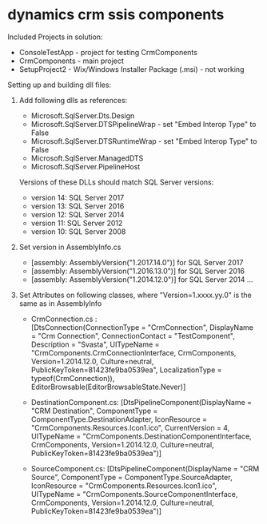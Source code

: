 # dynamics crm ssis components

Included Projects in solution:
- ConsoleTestApp - project for testing CrmComponents
- CrmComponents - main project
- SetupProject2 - Wix/Windows Installer Package (.msi) - not working

Setting up and building dll files:
1) Add following dlls as references:
	- Microsoft.SqlServer.Dts.Design
	- Microsoft.SqlServer.DTSPipelineWrap - set "Embed Interop Type" to False
	- Microsoft.SqlServer.DTSRuntimeWrap - set "Embed Interop Type" to False
	- Microsoft.SqlServer.ManagedDTS
	- Microsoft.SqlServer.PipelineHost

	Versions of these DLLs should match SQL Server versions:
   - version 14: SQL Server 2017
   - version 13: SQL Server 2016
   - version 12: SQL Server 2014			
   - version 11: SQL Server 2012
   - version 10: SQL Server 2008

2) Set version in AssemblyInfo.cs
	- [assembly: AssemblyVersion("1.2017.14.0")] for SQL Server 2017
	- [assembly: AssemblyVersion("1.2016.13.0")] for SQL Server 2016
	- [assembly: AssemblyVersion("1.2014.12.0")] for SQL Server 2014
	...

3) Set Attributes on following classes, where "Version=1.xxxx.yy.0" is the same as in AssemblyInfo
	- CrmConnection.cs :     
		    [DtsConnection(ConnectionType = "CrmConnection", DisplayName = "Crm Connection", ConnectionContact = "TestComponent", Description = "Svasta",
         UITypeName = "CrmComponents.CrmConnectionInterface, CrmComponents, Version=1.2014.12.0, Culture=neutral, PublicKeyToken=81423fe9ba0539ea",
        LocalizationType = typeof(CrmConnection)), EditorBrowsable(EditorBrowsableState.Never)]
		
	- DestinationComponent.cs:
	      [DtsPipelineComponent(DisplayName = "CRM Destination", ComponentType = ComponentType.DestinationAdapter, 
        IconResource = "CrmComponents.Resources.Icon1.ico", CurrentVersion = 4,
        UITypeName = "CrmComponents.DestinationComponentInterface, CrmComponents, Version=1.2014.12.0, Culture=neutral, PublicKeyToken=81423fe9ba0539ea")]
	
	- SourceComponent.cs:
		    [DtsPipelineComponent(DisplayName = "CRM Source", ComponentType = ComponentType.SourceAdapter, IconResource = "CrmComponents.Resources.Icon1.ico",
        UITypeName = "CrmComponents.SourceComponentInterface, CrmComponents, Version=1.2014.12.0, Culture=neutral, PublicKeyToken=81423fe9ba0539ea")]
